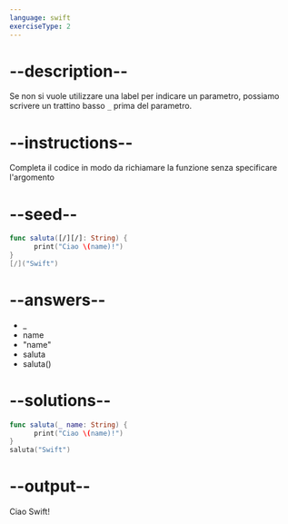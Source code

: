 ```yaml
---
language: swift
exerciseType: 2
---
```


# --description--

Se non si vuole utilizzare una label per indicare un parametro, possiamo scrivere un trattino basso `_` prima del parametro.

# --instructions--

Completa il codice in modo da richiamare la funzione senza specificare l'argomento

# --seed--

```swift
func saluta([/][/]: String) {
      print("Ciao \(name)!")
}
[/]("Swift")
```

# --answers--

- _ 
- name
- "name"
- saluta
- saluta()

# --solutions--

```swift
func saluta(_ name: String) {
      print("Ciao \(name)!")
}
saluta("Swift")
```

# --output--

Ciao Swift!
